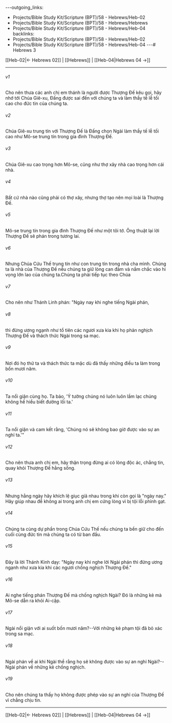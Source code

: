 ---outgoing_links:
  - Projects/Bible Study Kit/Scripture (BPT)/58 - Hebrews/Heb-02
  - Projects/Bible Study Kit/Scripture (BPT)/58 - Hebrews/Hebrews
  - Projects/Bible Study Kit/Scripture (BPT)/58 - Hebrews/Heb-04
backlinks:
  - Projects/Bible Study Kit/Scripture (BPT)/58 - Hebrews/Heb-02
  - Projects/Bible Study Kit/Scripture (BPT)/58 - Hebrews/Heb-04
---# Hebrews 3

[[Heb-02|← Hebrews 02]] | [[Hebrews]] | [[Heb-04|Hebrews 04 →]]
***



###### v1 
Cho nên thưa các anh chị em thánh là người được Thượng Đế kêu gọi, hãy nhớ tới Chúa Giê-xu, Đấng được sai đến với chúng ta và làm thầy tế lễ tối cao cho đức tin của chúng ta. 

###### v2 
Chúa Giê-xu trung tín với Thượng Đế là Đấng chọn Ngài làm thầy tế lễ tối cao như Mô-se trung tín trong gia đình Thượng Đế. 

###### v3 
Chúa Giê-xu cao trọng hơn Mô-se, cũng như thợ xây nhà cao trọng hơn cái nhà. 

###### v4 
Bất cứ nhà nào cũng phải có thợ xây, nhưng thợ tạo nên mọi loài là Thượng Đế. 

###### v5 
Mô-se trung tín trong gia đình Thượng Đế như một tôi tớ. Ông thuật lại lời Thượng Đế sẽ phán trong tương lai. 

###### v6 
Nhưng Chúa Cứu Thế trung tín như con trung tín trong nhà cha mình. Chúng ta là nhà của Thượng Đế nếu chúng ta giữ lòng can đảm và nắm chắc vào hi vọng lớn lao của chúng ta.Chúng ta phải tiếp tục theo Chúa 

###### v7 
Cho nên như Thánh Linh phán: "Ngày nay khi nghe tiếng Ngài phán, 

###### v8 
thì đừng ương ngạnh như tổ tiên các ngươi xưa kia khi họ phản nghịch Thượng Đế và thách thức Ngài trong sa mạc. 

###### v9 
Nơi đó họ thử ta và thách thức ta mặc dù đã thấy những điều ta làm trong bốn mươi năm. 

###### v10 
Ta nổi giận cùng họ. Ta bảo, 'Ý tưởng chúng nó luôn luôn lầm lạc chúng không hề hiểu biết đường lối ta.' 

###### v11 
Ta nổi giận và cam kết rằng, 'Chúng nó sẽ không bao giờ được vào sự an nghỉ ta.'" 

###### v12 
Cho nên thưa anh chị em, hãy thận trọng đừng ai có lòng độc ác, chẳng tin, quay khỏi Thượng Đế hằng sống. 

###### v13 
Nhưng hằng ngày hãy khích lệ giục giã nhau trong khi còn gọi là "ngày nay." Hãy giúp nhau để không ai trong anh chị em cứng lòng vì bị tội lỗi phỉnh gạt. 

###### v14 
Chúng ta cùng dự phần trong Chúa Cứu Thế nếu chúng ta bền giữ cho đến cuối cùng đức tin mà chúng ta có từ ban đầu. 

###### v15 
Đây là lời Thánh Kinh dạy: "Ngày nay khi nghe lời Ngài phán thì đừng ương ngạnh như xưa kia khi các ngươi chống nghịch Thượng Đế." 

###### v16 
Ai nghe tiếng phán Thượng Đế mà chống nghịch Ngài? Đó là những kẻ mà Mô-se dẫn ra khỏi Ai-cập. 

###### v17 
Ngài nổi giận với ai suốt bốn mươi năm?--Với những kẻ phạm tội đã bỏ xác trong sa mạc. 

###### v18 
Ngài phán về ai khi Ngài thề rằng họ sẽ không được vào sự an nghỉ Ngài?--Ngài phán về những kẻ chống nghịch. 

###### v19 
Cho nên chúng ta thấy họ không được phép vào sự an nghỉ của Thượng Đế vì chẳng chịu tin.

***
[[Heb-02|← Hebrews 02]] | [[Hebrews]] | [[Heb-04|Hebrews 04 →]]
